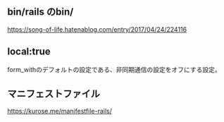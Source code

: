 ## bin/rails のbin/
https://song-of-life.hatenablog.com/entry/2017/04/24/224116

## local:true
form_withのデフォルトの設定である、非同期通信の設定をオフにする設定。

## マニフェストファイル
 https://kurose.me/manifestfile-rails/
